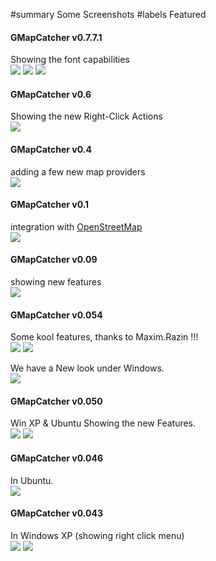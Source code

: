 ﻿#summary Some Screenshots
#labels Featured



#### GMapCatcher v0.7.7.1 ####
Showing the font capabilities<br>
<img src='http://gmapcatcher.googlecode.com/svn-history/r1234/wiki/font/1.png' />
<img src='http://gmapcatcher.googlecode.com/svn-history/r1234/wiki/font/2.png' />
<img src='http://gmapcatcher.googlecode.com/svn-history/r1234/wiki/font/3.png' />


<h4>GMapCatcher v0.6</h4>
Showing the new Right-Click Actions<br>
<img src='gmapcatcher-0.6.png' />

<h4>GMapCatcher v0.4</h4>
adding a few new map providers<br>
<img src='v0.4.anim.gif' />

<h4>GMapCatcher v0.1</h4>
integration with <a href='http://www.openstreetmap.org/'>OpenStreetMap</a><br>
<img src='OpenStreetMap.gif' />


<h4>GMapCatcher v0.09</h4>
showing new features<br>
<img src='v0.09.gif' />


<h4>GMapCatcher v0.054</h4>
Some kool features, thanks to Maxim.Razin !!!<br>
<img src='GMapCatcher-v0.054.gif' />
<img src='GMapCatcher_Terrain.gif' />

We have a New look under Windows.<br>
<img src='WinNewLook.PNG'/>


<h4>GMapCatcher v0.050</h4>
Win XP & Ubuntu Showing the new Features.<br>
<img src='gmapcatcher-0.050-Yes_No.PNG'/>
<img src='gmapcatcher-0.050-ComboBoxEntry.PNG'/>


<h4>GMapCatcher v0.046</h4>
In Ubuntu.<br>
<img src='gmapcatcher-0.046-Ubuntu.png' />


<h4>GMapCatcher v0.043</h4>
In Windows XP (showing right click menu)<br>
<img src='gmapcatcher-0.043-winXP.PNG'/>


<img src='Screenshot.png' />
